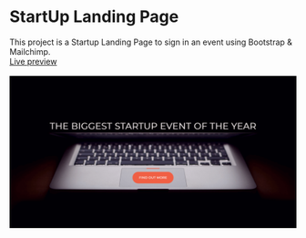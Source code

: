 # StartUp Landing Page
This project is a Startup Landing Page to sign in an event using Bootstrap & Mailchimp.</br>
[Live preview](https://mohammadkiaei.github.io/StartUp-Landing-Page/)
</br>
</br>
![Landing Page](https://github.com/mohammadkiaei/StartUp-Landing-Page/blob/main/landing-page.png)
